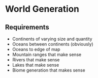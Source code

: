 World Generation
================

Requirements
------------

+ Continents of varying size and quantity
+ Oceans between continents (obviously)
+ Oceans to edge of map
+ Mountain ranges that make sense
+ Rivers that make sense
+ Lakes that make sense
+ Biome generation that makes sense
